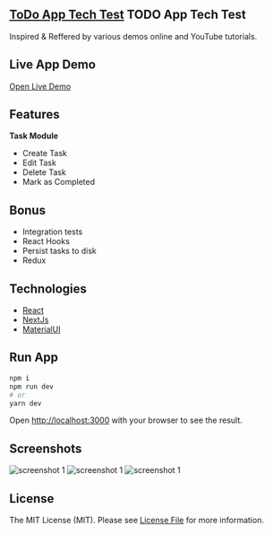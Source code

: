 ## [ToDo App Tech Test](https://github.com/shez1461) TODO App Tech Test
Inspired & Reffered by various demos online and YouTube tutorials.

## Live App Demo
[Open Live Demo](https://shez.app)

## Features
**Task Module**
- Create Task
- Edit Task
- Delete Task
- Mark as Completed

## Bonus
* Integration tests
* React Hooks
* Persist tasks to disk
* Redux

## Technologies
- [React](https://reactjs.org/)
- [NextJs](https://nextjs.org) 
- [MaterialUI](https://mui.com/)

## Run App
```bash
npm i
npm run dev
# or
yarn dev
```

Open [http://localhost:3000](http://localhost:3000) with your browser to see the result.

## Screenshots
<img src="https://raw.githubusercontent.com/shez1461/nextjs-todo-list/master/public/screenshot1.png" alt="screenshot 1" />
<img src="https://raw.githubusercontent.com/shez1461/nextjs-todo-list/master/public/screenshot2.png" alt="screenshot 1" />
<img src="https://raw.githubusercontent.com/shez1461/nextjs-todo-list/master/public/screenshot3.png" alt="screenshot 1" />

## License
The MIT License (MIT). Please see [License File](license.md) for more information.
